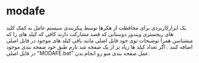 # modafe
یک ابزارکاربردی برای محافظت از هکرها توسط پیکربندی سیستم عامل به کمک کلید های ریجستری ویندوز
دوستانی که قصد مشارکت دارند کافی که کیلد های را که میشناسن همرا توضیحات توی خود فایل اصلی مانند باقی کیلد های موجود در فایل اصلی اضافه کنند .
اگر تعداد کیلد ها زیاد تر از یک صفحه شد بازم طبق خود صفحه بندی موجود در فایل اصلی "MODAFE.bat"
عمل صفحه بندی منو رو انجام بدن.
